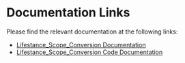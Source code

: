 # Documentation Links

Please find the relevant documentation at the following links:

- [Lifestance_Scope_Conversion Documentation](https://docs.google.com/document/d/1bWUvDS1u-HjKnQe-IG1Qf1UjORvRDdM1/edit?usp=sharing&ouid=110862676370322081284&rtpof=true&sd=true)
- [Lifestance_Scope_Conversion Code Documentation](https://docs.google.com/document/d/1QgHs1qiVONCQwV3qYZ29yOhdkzUkUOtM/edit?usp=sharing&ouid=110862676370322081284&rtpof=true&sd=true) 